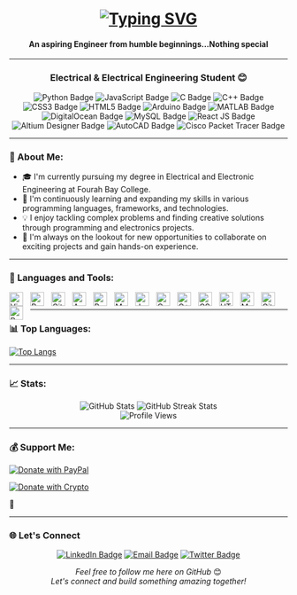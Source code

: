<!--
**Emmie05/Emmie05** is a ✨ _special_ ✨ repository because its `README.md` (this file) appears on your GitHub profile.
-->
###

<h1 align="center">
  <a href="https://git.io/typing-svg">
    <img src="https://readme-typing-svg.herokuapp.com?font=Poppins&pause=400&width=900&lines=Hello+there!+👋;I'm+Emmanuel+Forster;Electrical+%26+Electronic+Engineering+Student+%40+Fourah+Bay+College" alt="Typing SVG" />
  </a>
</h1>

<h4 align="center">An aspiring Engineer from humble beginnings...Nothing special</h4>

---

### 

<h3 align="center">Electrical & Electrical Engineering Student 😊</h3>

<p align="center">
  <img src="https://img.shields.io/badge/-Python-3776AB?style=flat-square&logo=python&logoColor=white" alt="Python Badge" />
  <img src="https://img.shields.io/badge/-JavaScript-F7DF1E?style=flat-square&logo=javascript&logoColor=black" alt="JavaScript Badge" />
  <img src="https://img.shields.io/badge/-C-A8B9CC?style=flat-square&logo=c&logoColor=white" alt="C Badge" />
  <img src="https://img.shields.io/badge/-C%2B%2B-F34B7E?style=flat-square&logo=c%2B%2B&logoColor=white" alt="C++ Badge" />
  <img src="https://img.shields.io/badge/-CSS3-1572B6?style=flat-square&logo=css3&logoColor=white" alt="CSS3 Badge" />
  <img src="https://img.shields.io/badge/-HTML5-E34F26?style=flat-square&logo=html5&logoColor=white" alt="HTML5 Badge" />
  <img src="https://img.shields.io/badge/-Arduino-00979D?style=flat-square&logo=arduino&logoColor=white" alt="Arduino Badge" />
  <img src="https://img.shields.io/badge/-MATLAB-FF7F2A?style=flat-square&logo=matlab&logoColor=white" alt="MATLAB Badge" />
  <img src="https://img.shields.io/badge/-DigitalOcean-0080FF?style=flat-square&logo=digitalocean&logoColor=white" alt="DigitalOcean Badge" />
  <img src="https://img.shields.io/badge/-MySQL-4479A1?style=flat-square&logo=mysql&logoColor=white" alt="MySQL Badge" />
  <img src="https://img.shields.io/badge/-React-61DAFB?style=flat-square&logo=react&logoColor=black" alt="React JS Badge" />
  <img src="https://img.shields.io/badge/-Altium%20Designer-2C2C2C?style=flat-square&logo=altiumdesigner&logoColor=white" alt="Altium Designer Badge" />
  <img src="https://img.shields.io/badge/-AutoCAD-003B6F?style=flat-square&logo=autocad&logoColor=white" alt="AutoCAD Badge" />
  <img src="https://img.shields.io/badge/-Cisco%20Packet%20Tracer-1BA0D7?style=flat-square&logo=cisco&logoColor=white" alt="Cisco Packet Tracer Badge" />
</p>

---

### 🚀 About Me:

- 🎓 I'm currently pursuing my degree in Electrical and Electronic Engineering at Fourah Bay College.
- 🌱 I'm continuously learning and expanding my skills in various programming languages, frameworks, and technologies.
- 💡 I enjoy tackling complex problems and finding creative solutions through programming and electronics projects.
- 🔭 I'm always on the lookout for new opportunities to collaborate on exciting projects and gain hands-on experience.
---

### 🔧 Languages and Tools:

<img align="left" alt="Visual Studio Code" width="25px" style="padding-right:10px;" src="https://cdn.jsdelivr.net/gh/devicons/devicon/icons/vscode/vscode-original.svg" />
<img align="left" alt="PyCharm" width="25px" style="padding-right:10px;" src="https://cdn.jsdelivr.net/gh/devicons/devicon/icons/pycharm/pycharm-original.svg" />
<img align="left" alt="GitHub" width="25px" style="padding-right:10px;" src="https://cdn.jsdelivr.net/gh/devicons/devicon/icons/github/github-original.svg" />
<img align="left" alt="Arduino" width="25px" style="padding-right:10px;" src="https://cdn.jsdelivr.net/gh/devicons/devicon/icons/arduino/arduino-original.svg" />
<img align="left" alt="Python" width="25px" style="padding-right:10px;" src="https://cdn.jsdelivr.net/gh/devicons/devicon/icons/python/python-plain.svg" />
<img align="left" alt="MATLAB" width="25px" style="padding-right:10px;" src="https://cdn.jsdelivr.net/gh/devicons/devicon/icons/matlab/matlab-original.svg" />
<img align="left" alt="JavaScript" width="25px" style="padding-right:10px;" src="https://cdn.jsdelivr.net/gh/devicons/devicon/icons/javascript/javascript-plain.svg" />
<img align="left" alt="C" width="25px" style="padding-right:10px;" src="https://cdn.jsdelivr.net/gh/devicons/devicon/icons/c/c-plain.svg" />
<img align="left" alt="C++" width="25px" style="padding-right:10px;" src="https://cdn.jsdelivr.net/gh/devicons/devicon/icons/cplusplus/cplusplus-plain.svg" />
<img align="left" alt="CSS3" width="25px" style="padding-right:10px;" src="https://cdn.jsdelivr.net/gh/devicons/devicon/icons/css3/css3-plain.svg" />
<img align="left" alt="HTML5" width="25px" style="padding-right:10px;" src="https://cdn.jsdelivr.net/gh/devicons/devicon/icons/html5/html5-plain.svg" />
<img align="left" alt="MySQL" width="25px" style="padding-right:10px;" src="https://cdn.jsdelivr.net/gh/devicons/devicon/icons/mysql/mysql-original.svg" />
<img align="left" alt="Git" width="25px" style="padding-right:10px;" src="https://cdn.jsdelivr.net/gh/devicons/devicon/icons/git/git-original.svg" />
<img align="left" alt="React" width="25px" style="padding-right:10px;" src="https://cdn.jsdelivr.net/gh/devicons/devicon/icons/react/react-original.svg" />
<br />

---

### 📊 Top Languages:

[![Top Langs](https://github-readme-stats.vercel.app/api/top-langs/?username=Emmie05&layout=compact&theme=radical)](https://github.com/Emmie05)

---

### 📈 Stats:

<div align="center">
  <img src="https://github-readme-stats.vercel.app/api?username=Emmie05&show_icons=true&count_private=true&theme=radical" alt="GitHub Stats" />
  <img src="https://streak-stats.demolab.com?user=Emmie05&theme=radical&date_format=M%20j%5B%2C%20Y%5D" alt="GitHub Streak Stats" />
  <br />
  <img src="https://komarev.com/ghpvc/?username=Emmie05&color=blueviolet&style=flat" alt="Profile Views" />
</div>

---

### 💰 Support Me:

[![Donate with PayPal](https://img.shields.io/badge/Donate-PayPal-blue.svg)](https://www.paypal.com/donate/?hosted_button_id=5EZ44KMQAW2ES)

[![Donate with Crypto](https://img.shields.io/badge/Donate-Crypto-green.svg)](https://solana.com/send?address=6jhmM7tpvyYh5NvbP59DbtjgdtwhhXmFCGryaBMXiTQm)

🤗

---

### 🌐 Let's Connect

<p align="center">
  <a href="https://www.linkedin.com/in/emmanuel-forster-3ab072296" target="_blank"><img src="https://img.shields.io/badge/-LinkedIn-0A66C2?style=flat-square&logo=linkedin&logoColor=white" alt="LinkedIn Badge" /></a>
  <a href="mailto:emmvicadforster@gmail.com" target="_blank"><img src="https://img.shields.io/badge/-Email-EA4335?style=flat-square&logo=gmail&logoColor=white" alt="Email Badge" /></a>
  <a href="https://twitter.com/EmmForster" target="_blank"><img src="https://img.shields.io/badge/-Twitter-1DA1F2?style=flat-square&logo=twitter&logoColor=white" alt="Twitter Badge" /></a>
</p>

<p align="center">
  <em>Feel free to follow me here on GitHub</em> 😊
  <br />
  <em>Let's connect and build something amazing together!</em>
</p>

